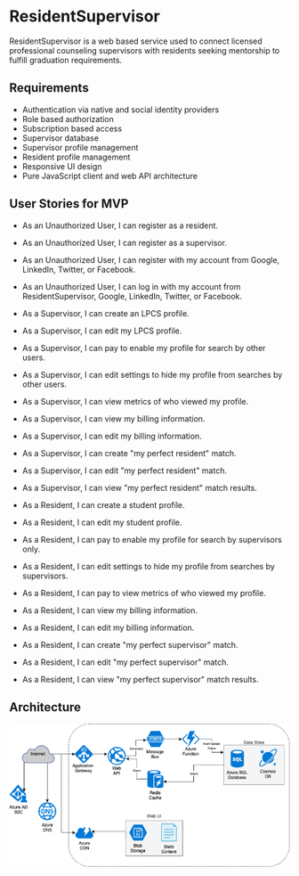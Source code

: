 # ResidentSupervisor

ResidentSupervisor is a web based service used to connect licensed professional counseling supervisors with residents seeking mentorship to fulfill graduation requirements.

## Requirements

* Authentication via native and social identity providers
* Role based authorization
* Subscription based access
* Supervisor database
* Supervisor profile management 
* Resident profile management
* Responsive UI design
* Pure JavaScript client and web API architecture

## User Stories for MVP

* As an Unauthorized User, I can register as a resident.
* As an Unauthorized User, I can register as a supervisor.
* As an Unauthorized User, I can register with my account from Google, LinkedIn, Twitter, or Facebook.
* As an Unauthorized User, I can log in with my account from ResidentSupervisor, Google, LinkedIn, Twitter, or Facebook.

* As a Supervisor, I can create an LPCS profile.
* As a Supervisor, I can edit my LPCS profile.
* As a Supervisor, I can pay to enable my profile for search by other users.
* As a Supervisor, I can edit settings to hide my profile from searches by other users.
* As a Supervisor, I can view metrics of who viewed my profile.
* As a Supervisor, I can view my billing information.
* As a Supervisor, I can edit my billing information.
* As a Supervisor, I can create "my perfect resident" match.
* As a Supervisor, I can edit "my perfect resident" match.
* As a Supervisor, I can view "my perfect resident" match results.

* As a Resident, I can create a student profile.
* As a Resident, I can edit my student profile.
* As a Resident, I can pay to enable my profile for search by supervisors only.
* As a Resident, I can edit settings to hide my profile from searches by supervisors.
* As a Resident, I can pay to view metrics of who viewed my profile.
* As a Resident, I can view my billing information.
* As a Resident, I can edit my billing information.
* As a Resident, I can create "my perfect supervisor" match.
* As a Resident, I can edit "my perfect supervisor" match.
* As a Resident, I can view "my perfect supervisor" match results.

## Architecture

![Image](https://raw.githubusercontent.com/tjaddison/lpcs-api/master/img/lpcs-architecture.png)